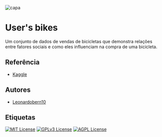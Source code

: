 ![capa](https://user-images.githubusercontent.com/117600919/210871751-b5d59fc0-6f58-41dd-b547-55ec1e5de2cd.png)





# User's bikes

Um conjunto de dados de vendas de bicicletas que demonstra relações entre fatores sociais e como eles influenciam na compra de uma bicicleta.






 
  
   
    
     
      
       
        
        



## Referência

 - [Kaggle](https://www.kaggle.com/datasets/heeraldedhia/bike-buyers)



## Autores

- [Leonardobern10](https://github.com/Leonardobern10)





## Etiquetas


[![MIT License](https://img.shields.io/badge/License-MIT-green.svg)](https://choosealicense.com/licenses/mit/)
[![GPLv3 License](https://img.shields.io/badge/License-GPL%20v3-yellow.svg)](https://opensource.org/licenses/)
[![AGPL License](https://img.shields.io/badge/license-AGPL-blue.svg)](http://www.gnu.org/licenses/agpl-3.0)

